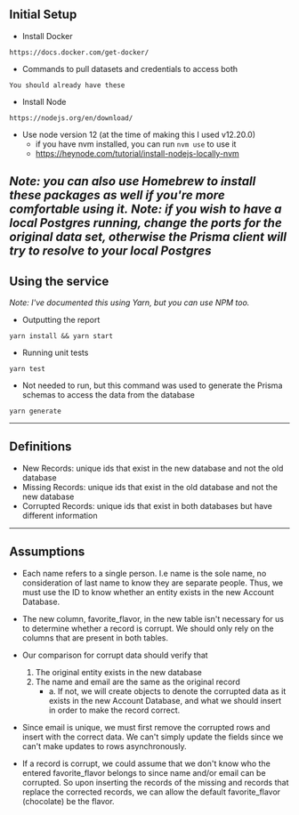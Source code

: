 ## Initial Setup

- Install Docker
```
https://docs.docker.com/get-docker/
```

- Commands to pull datasets and credentials to access both
```
You should already have these
```

- Install Node
```
https://nodejs.org/en/download/
```

- Use node version 12 (at the time of making this I used v12.20.0)
    - if you have nvm installed, you can run `nvm use` to use it
    - https://heynode.com/tutorial/install-nodejs-locally-nvm

*Note: you can also use Homebrew to install these packages as well if you're more comfortable using it.*
*Note: if you wish to have a local Postgres running, change the ports for the original data set, otherwise the Prisma client will try to resolve to your local Postgres*
---

## Using the service

*Note: I've documented this using Yarn, but you can use NPM too.*
- Outputting the report
```
yarn install && yarn start
```

- Running unit tests
```
yarn test
```

- Not needed to run, but this command was used to generate the Prisma schemas to access the data from the database
```
yarn generate
```

---

## Definitions
- New Records: unique ids that exist in the new database and not the old database
- Missing Records: unique ids that exist in the old database and not the new database
- Corrupted Records: unique ids that exist in both databases but have different information

---

## Assumptions

- Each name refers to a single person. I.e name is the sole name, no consideration of last name to know they are separate people. Thus, we must use the ID to know whether an entity exists in the new Account Database.

- The new column, favorite_flavor, in the new table isn't necessary for us to determine whether a record is corrupt. We should only rely on the columns that are present in both tables.

- Our comparison for corrupt data should verify that
    1. The original entity exists in the new database
    2. The name and email are the same as the original record
        - a. If not, we will create objects to denote the corrupted data as it exists in the new Account Database, and what we should insert in order to make the record correct.

- Since email is unique, we must first remove the corrupted rows and insert with the correct data. We can't simply update the fields since we can't make updates to rows asynchronously.

- If a record is corrupt, we could assume that we don't know who the entered favorite_flavor belongs to since name and/or email can be corrupted. So upon inserting the records of the missing and records that replace the corrected records, we can allow the default favorite_flavor (chocolate) be the flavor.
